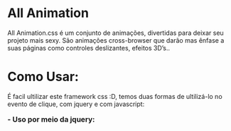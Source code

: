 All Animation
=============

All Animation.css é um conjunto de animações, divertidas para deixar seu projeto mais sexy. São animações cross-browser que darão mas ênfase a suas páginas como controles deslizantes, efeitos 3D’s..

<h1>Como Usar:</h1>

É facil ultilizar este framework css :D, temos duas formas de ultilizá-lo no evento de clique, com jquery e com javascript:

<p style="font-size:16px; font-weight:bold;">- Uso por meio da jquery:</p>
